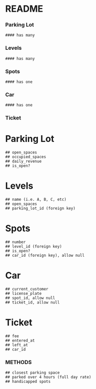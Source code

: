 # README

### Parking Lot
    #### has many 
### Levels 
    #### has many 
### Spots 
    #### has one 
### Car 
    #### has one     
### Ticket

# Parking Lot
    ## open_spaces
    ## occupied_spaces 
    ## daily_revenue
    ## is_open?

# Levels
    ## name (i.e. A, B, C, etc)
    ## open_spaces
    ## parking_lot_id (foreign key)

# Spots
    ## number 
    ## level_id (foreign key)
    ## is_open?
    ## car_id (foreign key), allow null 

# Car 
    ## current_customer 
    ## license_plate
    ## spot_id, allow null
    ## ticket_id, allow null 

# Ticket 
    ## fee 
    ## entered_at 
    ## left_at
    ## car_id
    
    
    
 ### METHODS 
    ## closest parking space 
    ## parked over 4 hours (full day rate)
    ## handicapped spots 
    
